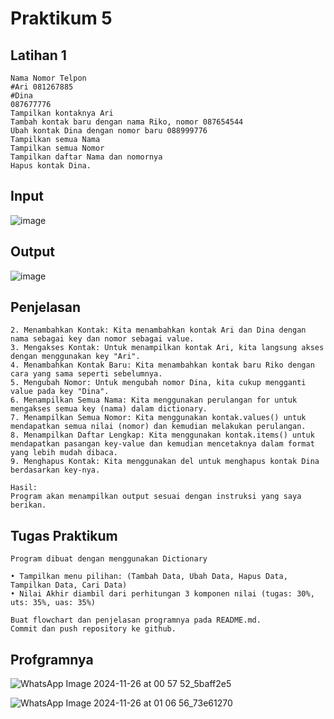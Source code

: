 # Praktikum 5
## Latihan 1
```Buat Dictionary daftar kontak Nama sebagai key, dan nomor sebagai value
Nama Nomor Telpon
#Ari 081267885
#Dina
087677776
Tampilkan kontaknya Ari
Tambah kontak baru dengan nama Riko, nomor 087654544
Ubah kontak Dina dengan nomor baru 088999776
Tampilkan semua Nama
Tampilkan semua Nomor
Tampilkan daftar Nama dan nomornya
Hapus kontak Dina.
```

## Input
![image](https://github.com/user-attachments/assets/18a716e5-ec08-4878-ae2d-f168078ac936)

## Output
![image](https://github.com/user-attachments/assets/17669fb8-1759-4354-873c-0912c4428821)

## Penjelasan
```1. Membuat Dictionary: Kita membuat sebuah dictionary kosong bernama kontak untuk menyimpan data kontak.
2. Menambahkan Kontak: Kita menambahkan kontak Ari dan Dina dengan nama sebagai key dan nomor sebagai value.
3. Mengakses Kontak: Untuk menampilkan kontak Ari, kita langsung akses dengan menggunakan key "Ari".
4. Menambahkan Kontak Baru: Kita menambahkan kontak baru Riko dengan cara yang sama seperti sebelumnya.
5. Mengubah Nomor: Untuk mengubah nomor Dina, kita cukup mengganti value pada key "Dina".
6. Menampilkan Semua Nama: Kita menggunakan perulangan for untuk mengakses semua key (nama) dalam dictionary.
7. Menampilkan Semua Nomor: Kita menggunakan kontak.values() untuk mendapatkan semua nilai (nomor) dan kemudian melakukan perulangan.
8. Menampilkan Daftar Lengkap: Kita menggunakan kontak.items() untuk mendapatkan pasangan key-value dan kemudian mencetaknya dalam format yang lebih mudah dibaca.
9. Menghapus Kontak: Kita menggunakan del untuk menghapus kontak Dina berdasarkan key-nya.

Hasil:
Program akan menampilkan output sesuai dengan instruksi yang saya berikan.
```

## Tugas Praktikum
```Buat program sederhana yang akan menampilkan daftar nilai mahasiswa, dengan ketentuan
Program dibuat dengan menggunakan Dictionary

• Tampilkan menu pilihan: (Tambah Data, Ubah Data, Hapus Data, Tampilkan Data, Cari Data)
• Nilai Akhir diambil dari perhitungan 3 komponen nilai (tugas: 30%, uts: 35%, uas: 35%)

Buat flowchart dan penjelasan programnya pada README.md.
Commit dan push repository ke github.
```

## Profgramnya
![WhatsApp Image 2024-11-26 at 00 57 52_5baff2e5](https://github.com/user-attachments/assets/0c805be0-d7a3-4862-a6a6-05a01eae9752)

![WhatsApp Image 2024-11-26 at 01 06 56_73e61270](https://github.com/user-attachments/assets/1773fa3a-3167-4e24-ae8d-9f3827e0f22c)

